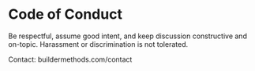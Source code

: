 # Code of Conduct

Be respectful, assume good intent, and keep discussion constructive and on-topic. Harassment or discrimination is not tolerated.

Contact: buildermethods.com/contact
